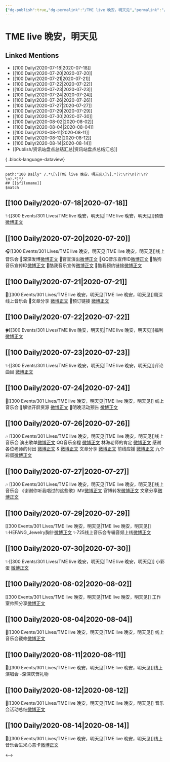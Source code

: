 ```yaml
---
{"dg-publish":true,"dg-permalink":"/TME live 晚安，明天见","permalink":"/TME live 晚安，明天见/","created":"2023-04-06T21:03:47.000+08:00","updated":"2023-04-10T16:14:30.000+08:00"}
---
```


# TME live 晚安，明天见

## Linked Mentions
- [[100 Daily/2020-07-18\|2020-07-18]]
- [[100 Daily/2020-07-20\|2020-07-20]]
- [[100 Daily/2020-07-21\|2020-07-21]]
- [[100 Daily/2020-07-22\|2020-07-22]]
- [[100 Daily/2020-07-23\|2020-07-23]]
- [[100 Daily/2020-07-24\|2020-07-24]]
- [[100 Daily/2020-07-26\|2020-07-26]]
- [[100 Daily/2020-07-27\|2020-07-27]]
- [[100 Daily/2020-07-29\|2020-07-29]]
- [[100 Daily/2020-07-30\|2020-07-30]]
- [[100 Daily/2020-08-02\|2020-08-02]]
- [[100 Daily/2020-08-04\|2020-08-04]]
- [[100 Daily/2020-08-11\|2020-08-11]]
- [[100 Daily/2020-08-12\|2020-08-12]]
- [[100 Daily/2020-08-14\|2020-08-14]]
- [[Publish/资讯站盘点总结汇总\|资讯站盘点总结汇总]]

{ .block-language-dataview}

---

```expander
path:"100 Daily" /.*\[\[TME live 晚安，明天见\]\].*(?:\r?\n(?!\r?\n).*)*/
## [[$filename]]
$match
```
## [[100 Daily/2020-07-18\|2020-07-18]]
✨[[300 Events/301 Lives/TME live 晚安，明天见\|TME live 晚安，明天见]]预告 [微博正文](https://m.weibo.cn/6466290670/4528014879361887)
## [[100 Daily/2020-07-20\|2020-07-20]]
🎧[[300 Events/301 Lives/TME live 晚安，明天见\|TME live 晚安，明天见]]线上音乐会
🔹深深发博[微博正文](https://m.weibo.cn/6466290670/4528862333251168)
🔹官宣演出[微博正文](https://m.weibo.cn/6466290670/4528733593281680)
🔹QQ音乐宣传ID[微博正文](https://m.weibo.cn/6466290670/4528747922066192)
🔹酷狗音乐宣传ID[微博正文](https://m.weibo.cn/6466290670/4528739783803394)
🔹酷我音乐宣传[微博正文](https://m.weibo.cn/6466290670/4528756036999168)
🔹酷我预约链接[微博正文](https://m.weibo.cn/6466290670/4528842696033139)
## [[100 Daily/2020-07-21\|2020-07-21]]
🌟[[300 Events/301 Lives/TME live 晚安，明天见\|TME live 晚安，明天见]]周深线上音乐会
🌱文章分享 [微博正文](https://m.weibo.cn/6466290670/4529098800238877)
🌱预订链接 [微博正文](https://m.weibo.cn/6466290670/4529198234082543)
## [[100 Daily/2020-07-22\|2020-07-22]]
🍀[[300 Events/301 Lives/TME live 晚安，明天见\|TME live 晚安，明天见]]福利[微博正文](https://m.weibo.cn/6466290670/4529556441012925)
## [[100 Daily/2020-07-23\|2020-07-23]]
✨[[300 Events/301 Lives/TME live 晚安，明天见\|TME live 晚安，明天见]]评论曲目 [微博正文](https://m.weibo.cn/6466290670/4529955662727248)
## [[100 Daily/2020-07-24\|2020-07-24]]
🌟[[300 Events/301 Lives/TME live 晚安，明天见\|TME live 晚安，明天见]] 线上音乐会
🌱解锁开屏资源 [微博正文](https://m.weibo.cn/6466290670/4530155760912740)
🌱明晚活动预告 [微博正文](https://m.weibo.cn/6466290670/4530280231340339)
## [[100 Daily/2020-07-26\|2020-07-26]]
🎶 [[300 Events/301 Lives/TME live 晚安，明天见\|TME live 晚安，明天见]]线上音乐会
演出歌单[微博正文](https://m.weibo.cn/6466290670/4531101970206962)
QQ音乐全程 [微博正文](https://m.weibo.cn/6466290670/4530760125779869)
林海老师的肯定 [微博正文](https://m.weibo.cn/6466290670/4530900765248246)
感谢各位老师的付出
[微博正文](https://m.weibo.cn/6466290670/4530940326447087) & [微博正文](https://m.weibo.cn/1749099772/4531066830326391)
文章分享 [微博正文](https://m.weibo.cn/6466290670/4530986636021875)
前线应援 [微博正文](https://m.weibo.cn/6466290670/4530989752391076)
九个彩蛋[微博正文](https://m.weibo.cn/6466290670/4531097297488059)
## [[100 Daily/2020-07-27\|2020-07-27]]
🎶 [[300 Events/301 Lives/TME live 晚安，明天见\|TME live 晚安，明天见]]线上音乐会
《谢谢你听我唱过的这些歌》MV[微博正文](https://m.weibo.cn/6466290670/4531291716329775)
官博转发[微博正文](https://m.weibo.cn/6466290670/4531369881374046)
文章分享[微博正文](https://m.weibo.cn/6466290670/4531084673164063)
## [[100 Daily/2020-07-29\|2020-07-29]]
[[300 Events/301 Lives/TME live 晚安，明天见\|TME live 晚安，明天见]]
✨HEFANG_Jewelry胸针[微博正文](https://m.weibo.cn/6466290670/4532032162235428)
✨725线上音乐会专辑音频上线[微博正文](https://m.weibo.cn/6466290670/4532049333459471)
## [[100 Daily/2020-07-30\|2020-07-30]]
✨[[300 Events/301 Lives/TME live 晚安，明天见\|TME live 晚安，明天见]] 小彩蛋 [微博正文](https://m.weibo.cn/6466290670/4532443778134815)
## [[100 Daily/2020-08-02\|2020-08-02]]
[[300 Events/301 Lives/TME live 晚安，明天见\|TME live 晚安，明天见]] 工作室帅照分享[微博正文](https://m.weibo.cn/6466290670/4533588643288276)
## [[100 Daily/2020-08-04\|2020-08-04]]
💫[[300 Events/301 Lives/TME live 晚安，明天见\|TME live 晚安，明天见]] 线上音乐会截修[微博正文](https://m.weibo.cn/6466290670/4534244787109791)

## [[100 Daily/2020-08-11\|2020-08-11]]
💫[[300 Events/301 Lives/TME live 晚安，明天见\|TME live 晚安，明天见]]线上演唱会
-深深庆贺礼物[](https://m.weibo.cn/5516625428/4536848954959472)
## [[100 Daily/2020-08-12\|2020-08-12]]
💫[[300 Events/301 Lives/TME live 晚安，明天见\|TME live 晚安，明天见]] 音乐会活动总结[微博正文](https://m.weibo.cn/6466290670/4537211369035876)

## [[100 Daily/2020-08-14\|2020-08-14]]
🌠[[300 Events/301 Lives/TME live 晚安，明天见\|TME live 晚安，明天见]]线上音乐会生米心意卡[微博正文](https://m.weibo.cn/6466290670/4537912190569104)

<-->